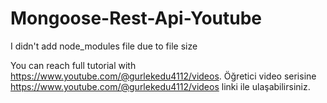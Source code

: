 # Mongoose-Rest-Api-Youtube
I didn't add node_modules file due to file size

You can reach full tutorial with https://www.youtube.com/@gurlekedu4112/videos.
Öğretici video serisine https://www.youtube.com/@gurlekedu4112/videos linki ile ulaşabilirsiniz.
